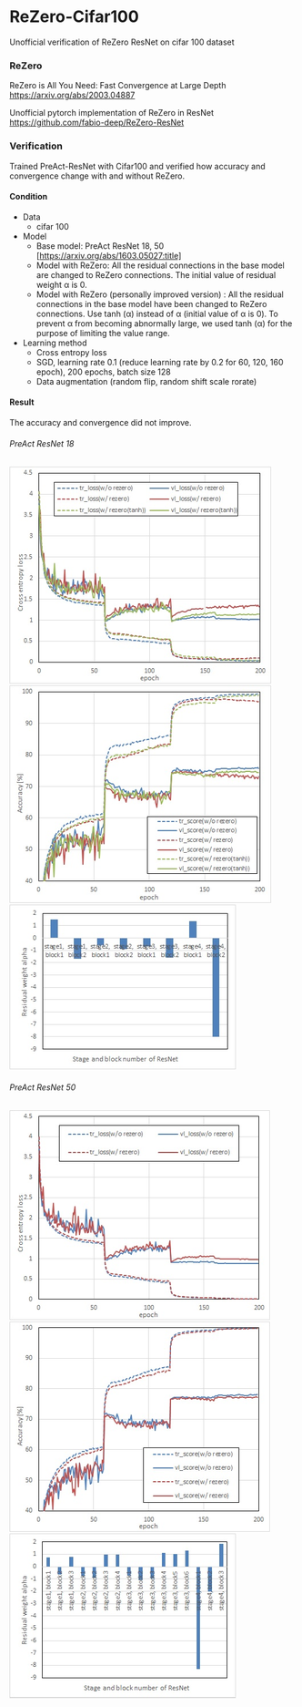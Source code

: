 # ReZero-Cifar100
Unofficial verification of ReZero ResNet on cifar 100 dataset<br>


### ReZero
ReZero is All You Need: Fast Convergence at Large Depth<br>
https://arxiv.org/abs/2003.04887<br>

Unofficial pytorch implementation of ReZero in ResNet<br>
https://github.com/fabio-deep/ReZero-ResNet<br>

### Verification
Trained PreAct-ResNet with Cifar100 and verified how accuracy and convergence change with and without ReZero.<br>

#### Condition
- Data <br>
  - cifar 100 <br>
- Model <br>
  - Base model: PreAct ResNet 18, 50 <br>
  [https://arxiv.org/abs/1603.05027:title] <br>
  - Model with ReZero: All the residual connections in the base model are changed to ReZero connections. The initial value of residual weight α is 0. <br>
  - Model with ReZero (personally improved version) : All the residual connections in the base model have been changed to ReZero connections. Use tanh (α) instead of α (initial value of α is 0). To prevent α from becoming abnormally large, we used tanh (α) for the purpose of limiting the value range. <br>
- Learning method <br>
  - Cross entropy loss <br>
  - SGD, learning rate 0.1 (reduce learning rate by 0.2 for 60, 120, 160 epoch), 200 epochs, batch size 128 <br>
  - Data augmentation (random flip, random shift scale rorate) <br>

#### Result
The accuracy and convergence did not improve.<br>

###### PreAct ResNet 18
![mrc](https://github.com/statsu1990/ReZero-Cifar100/blob/master/results/loss_preact-resnet18.jpg)<br>
![mrc](https://github.com/statsu1990/ReZero-Cifar100/blob/master/results/accuracy_preact-resnet18.jpg)<br>
![mrc](https://github.com/statsu1990/ReZero-Cifar100/blob/master/results/alpha_preact-resnet18.jpg)<br>

###### PreAct ResNet 50
![mrc](https://github.com/statsu1990/ReZero-Cifar100/blob/master/results/loss_preact-resnet50.jpg)<br>
![mrc](https://github.com/statsu1990/ReZero-Cifar100/blob/master/results/accuracy_preact-resnet50.jpg)<br>
![mrc](https://github.com/statsu1990/ReZero-Cifar100/blob/master/results/alpha_preact-resnet50.jpg)<br>
